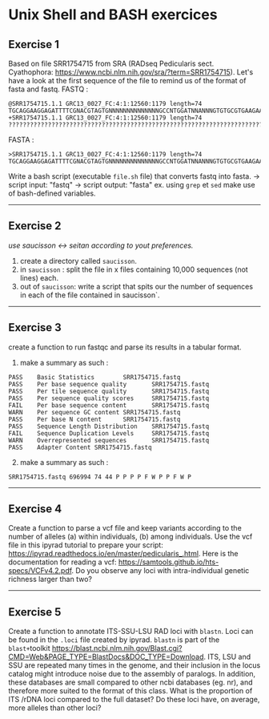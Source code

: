 # Unix Shell and BASH exercices

## Exercise 1

Based on file SRR1754715 from SRA (RADseq Pedicularis sect. Cyathophora: https://www.ncbi.nlm.nih.gov/sra/?term=SRR1754715). 
Let's have a look at the first sequence of the file to remind us of the format of fasta and fastq. 
FASTQ :
```
@SRR1754715.1.1 GRC13_0027_FC:4:1:12560:1179 length=74
TGCAGGAAGGAGATTTTCGNACGTAGTGNNNNNNNNNNNNNNGCCNTGGATNNANNNGTGTGCGTGAAGAANAN
+SRR1754715.1.1 GRC13_0027_FC:4:1:12560:1179 length=74
??????????????????????????????????????????????????????????????????????????
```
FASTA :
```
>SRR1754715.1.1 GRC13_0027_FC:4:1:12560:1179 length=74
TGCAGGAAGGAGATTTTCGNACGTAGTGNNNNNNNNNNNNNNGCCNTGGATNNANNNGTGTGCGTGAAGAANAN
```

Write a bash script (executable `file.sh` file) that converts fastq into fasta. 
-> script input: "fastq"
-> script output: "fasta"
ex. using `grep` et `sed`
make use of bash-defined variables. 

------------------------------------------------------------------------

## Exercise 2

*use saucisson <-> seitan according to yout preferences.*

1. create a directory called `saucisson`. 
2. in `saucisson` : split the file in x files containing 10,000 sequences (not lines) each. 
3. out of `saucisson`: write a script that spits our the number of sequences in each of the file contained in saucisson`. 

------------------------------------------------------------------------

## Exercise 3

create a function to run fastqc and parse its results in a tabular format. 

1. make a summary as such : 

```
PASS    Basic Statistics        SRR1754715.fastq
PASS    Per base sequence quality       SRR1754715.fastq
PASS    Per tile sequence quality       SRR1754715.fastq
PASS    Per sequence quality scores     SRR1754715.fastq
FAIL    Per base sequence content       SRR1754715.fastq
WARN    Per sequence GC content SRR1754715.fastq
PASS    Per base N content      SRR1754715.fastq
PASS    Sequence Length Distribution    SRR1754715.fastq
FAIL    Sequence Duplication Levels     SRR1754715.fastq
WARN    Overrepresented sequences       SRR1754715.fastq
PASS    Adapter Content SRR1754715.fastq
```

2. make a summary as such : 

```
SRR1754715.fastq 696994 74 44 P P P P F W P P F W P
```

------------------------------------------------------------------------

## Exercise 4

Create a function to parse a vcf file and keep variants according to the number of alleles (a) within individuals, (b) among individuals. Use the vcf file in this ipyrad tutorial to prepare your script: https://ipyrad.readthedocs.io/en/master/pedicularis_.html. Here is the documentation for reading a vcf: https://samtools.github.io/hts-specs/VCFv4.2.pdf. Do you observe any loci with intra-individual genetic richness larger than two?

------------------------------------------------------------------------

## Exercise 5

Create a function to annotate ITS-SSU-LSU RAD loci with `blastn`. Loci can be found in the `.loci` file created by ipyrad. `blastn` is part of the `blast+`toolkit https://blast.ncbi.nlm.nih.gov/Blast.cgi?CMD=Web&PAGE_TYPE=BlastDocs&DOC_TYPE=Download. ITS, LSU and SSU are repeated many times in the genome, and their inclusion in the locus catalog might introduce noise due to the assembly of paralogs. In addition, these databases are small compared to other ncbi databases (eg. nr), and therefore more suited to the format of this class.  What is the proportion of ITS /rDNA loci compared to the full dataset? Do these loci have, on average, more alleles than other loci?
